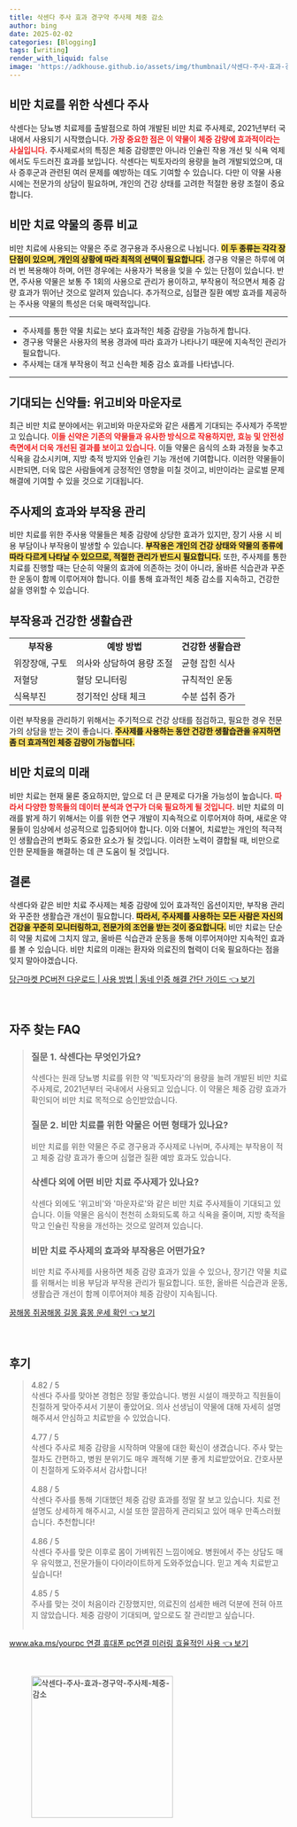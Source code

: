```yaml
---
title: 삭센다 주사 효과 경구약 주사제 체중 감소
author: bing
date: 2025-02-02
categories: [Blogging]
tags: [writing]
render_with_liquid: false
image: 'https://adkhouse.github.io/assets/img/thumbnail/삭센다-주사-효과-경구약-주사제-체중-감소.webp'
---
```



<h2 id='비만 치료를 위한 삭센다 주사'>비만 치료를 위한 삭센다 주사</h2>

<p>삭센다는 당뇨병 치료제를 출발점으로 하여 개발된 비만 치료 주사제로, 2021년부터 국내에서 사용되기 시작했습니다. <b><span style="color: #ee2323;">가장 중요한 점은 이 약물이 체중 감량에 효과적이라는 사실입니다.</span></b> 주사제로서의 특징은 체중 감량뿐만 아니라 인슐린 작용 개선 및 식욕 억제에서도 두드러진 효과를 보입니다. 삭센다는 빅토자라의 용량을 늘려 개발되었으며, 대사 증후군과 관련된 여러 문제를 예방하는 데도 기여할 수 있습니다. 다만 이 약물 사용 시에는 전문가의 상담이 필요하며, 개인의 건강 상태를 고려한 적절한 용량 조절이 중요합니다.</p>

<h2 id='비만 치료 약물의 종류 비교'>비만 치료 약물의 종류 비교</h2>

<p>비만 치료에 사용되는 약물은 주로 경구용과 주사용으로 나뉩니다. <b><span style="background-color: #ffe066;">이 두 종류는 각각 장단점이 있으며, 개인의 상황에 따라 최적의 선택이 필요합니다.</span></b> 경구용 약물은 하루에 여러 번 복용해야 하며, 어떤 경우에는 사용자가 복용을 잊을 수 있는 단점이 있습니다. 반면, 주사용 약물은 보통 주 1회의 사용으로 관리가 용이하고, 부작용이 적으면서 체중 감량 효과가 뛰어난 것으로 알려져 있습니다. 추가적으로, 심혈관 질환 예방 효과를 제공하는 주사용 약물의 특성은 더욱 매력적입니다.</p>

<hr />

<ul>
    <li>주사제를 통한 약물 치료는 보다 효과적인 체중 감량을 가능하게 합니다.</li>
    <li>경구용 약물은 사용자의 복용 경과에 따라 효과가 나타나기 때문에 지속적인 관리가 필요합니다.</li>
    <li>주사제는 대개 부작용이 적고 신속한 체중 감소 효과를 나타냅니다.</li>
</ul>

<hr />

<h2 id='기대되는 신약들: 위고비와 마운자로'>기대되는 신약들: 위고비와 마운자로</h2>

<p>최근 비만 치료 분야에서는 위고비와 마운자로와 같은 새롭게 기대되는 주사제가 주목받고 있습니다. <b><span style="color: #ee2323;">이들 신약은 기존의 약물들과 유사한 방식으로 작용하지만, 효능 및 안전성 측면에서 더욱 개선된 결과를 보이고 있습니다.</span></b> 이들 약물은 음식의 소화 과정을 늦추고 식욕을 감소시키며, 지방 축적 방지와 인슐린 기능 개선에 기여합니다. 이러한 약물들이 시판되면, 더욱 많은 사람들에게 긍정적인 영향을 미칠 것이고, 비만이라는 글로벌 문제 해결에 기여할 수 있을 것으로 기대됩니다.</p>

<h2 id='주사제의 효과와 부작용 관리'>주사제의 효과와 부작용 관리</h2>

<p>비만 치료를 위한 주사용 약물들은 체중 감량에 상당한 효과가 있지만, 장기 사용 시 비용 부담이나 부작용이 발생할 수 있습니다. <b><span style="background-color: #ffe066;">부작용은 개인의 건강 상태와 약물의 종류에 따라 다르게 나타날 수 있으므로, 적절한 관리가 반드시 필요합니다.</span></b> 또한, 주사제를 통한 치료를 진행할 때는 단순히 약물의 효과에 의존하는 것이 아니라, 올바른 식습관과 꾸준한 운동이 함께 이루어져야 합니다. 이를 통해 효과적인 체중 감소를 지속하고, 건강한 삶을 영위할 수 있습니다.</p>

<h2 id='부작용과 건강한 생활습관'>부작용과 건강한 생활습관</h2>

<table>
    <tr>
        <td style="text-align: center; height: 17px;"><b>부작용</b></td>
        <td style="text-align: center; height: 17px;"><b>예방 방법</b></td>
        <td style="text-align: center; height: 17px;"><b>건강한 생활습관</b></td>
    </tr>
    <tr>
        <td>위장장애, 구토</td>
        <td>의사와 상담하여 용량 조절</td>
        <td>균형 잡힌 식사</td>
    </tr>
    <tr>
        <td>저혈당</td>
        <td>혈당 모니터링</td>
        <td>규칙적인 운동</td>
    </tr>
    <tr>
        <td>식욕부진</td>
        <td>정기적인 상태 체크</td>
        <td>수분 섭취 증가</td>
    </tr>
</table>

<p>이런 부작용을 관리하기 위해서는 주기적으로 건강 상태를 점검하고, 필요한 경우 전문가의 상담을 받는 것이 좋습니다. <b><span style="background-color: #ffe066;">주사제를 사용하는 동안 건강한 생활습관을 유지하면 좀 더 효과적인 체중 감량이 가능합니다.</span></b></p>

<h2 id='비만 치료의 미래'>비만 치료의 미래</h2>

<p>비만 치료는 현재 물론 중요하지만, 앞으로 더 큰 문제로 다가올 가능성이 높습니다. <b><span style="color: #ee2323;">따라서 다양한 항목들의 데이터 분석과 연구가 더욱 필요하게 될 것입니다.</span></b> 비만 치료의 미래를 밝게 하기 위해서는 이를 위한 연구 개발이 지속적으로 이루어져야 하며, 새로운 약물들이 임상에서 성공적으로 입증되어야 합니다. 이와 더불어, 치료받는 개인의 적극적인 생활습관의 변화도 중요한 요소가 될 것입니다. 이러한 노력이 결합될 때, 비만으로 인한 문제들을 해결하는 데 큰 도움이 될 것입니다.</p>

<h2 id='결론'>결론</h2>

<p>삭센다와 같은 비만 치료 주사제는 체중 감량에 있어 효과적인 옵션이지만, 부작용 관리와 꾸준한 생활습관 개선이 필요합니다. <b><span style="background-color: #ffe066;">따라서, 주사제를 사용하는 모든 사람은 자신의 건강을 꾸준히 모니터링하고, 전문가의 조언을 받는 것이 중요합니다.</span></b> 비만 치료는 단순히 약물 치료에 그치지 않고, 올바른 식습관과 운동을 통해 이루어져야만 지속적인 효과를 볼 수 있습니다. 비만 치료의 미래는 환자와 의료진의 협력이 더욱 필요하다는 점을 잊지 말아야겠습니다.</p>


<p><a class="click-button" title="당근마켓 PC버전 다운로드 | 사용 방법 | 동네 인증 해결 간단 가이드" href="https://adkhouse.github.io/posts/%EB%8B%B9%EA%B7%BC%EB%A7%88%EC%BC%93-PC%EB%B2%84%EC%A0%84-%EB%8B%A4%EC%9A%B4%EB%A1%9C%EB%93%9C-%EC%82%AC%EC%9A%A9-%EB%B0%A9%EB%B2%95-%EB%8F%99%EB%84%A4-%EC%9D%B8%EC%A6%9D-%ED%95%B4%EA%B2%B0-%EA%B0%84%EB%8B%A8-%EA%B0%80%EC%9D%B4%EB%93%9C/" rel="dofollow">당근마켓 PC버전 다운로드 | 사용 방법 | 동네 인증 해결 간단 가이드 👈 보기</a></p><br>
<h2 id='자주_찾는_FAQ'>자주 찾는 FAQ</h2>
<div itemscope="" itemtype="https://schema.org/FAQPage"> 
<blockquote> 
<div itemscope="" itemprop="mainEntity" itemtype="https://schema.org/Question"> 
<h3 itemprop="name">질문 1. 삭센다는 무엇인가요? </h3> 
<div itemscope="" itemprop="acceptedAnswer" itemtype="https://schema.org/Answer"> 
<span itemprop="text"> 
<p>삭센다는 원래 당뇨병 치료를 위한 약 '빅토자라'의 용량을 늘려 개발된 비만 치료 주사제로, 2021년부터 국내에서 사용되고 있습니다. 이 약물은 체중 감량 효과가 확인되어 비만 치료 목적으로 승인받았습니다.</p> 
</span> 
</div> 
</div> 

<div itemscope="" itemprop="mainEntity" itemtype="https://schema.org/Question"> 
<h3 itemprop="name">질문 2. 비만 치료를 위한 약물은 어떤 형태가 있나요? </h3> 
<div itemscope="" itemprop="acceptedAnswer" itemtype="https://schema.org/Answer"> 
<span itemprop="text"> 
<p>비만 치료를 위한 약물은 주로 경구용과 주사제로 나뉘며, 주사제는 부작용이 적고 체중 감량 효과가 좋으며 심혈관 질환 예방 효과도 있습니다.</p> 
</span> 
</div> 
</div> 

<div itemscope="" itemprop="mainEntity" itemtype="https://schema.org/Question"> 
<h3 itemprop="name">삭센다 외에 어떤 비만 치료 주사제가 있나요? </h3> 
<div itemscope="" itemprop="acceptedAnswer" itemtype="https://schema.org/Answer"> 
<span itemprop="text"> 
<p>삭센다 외에도 '위고비'와 '마운자로'와 같은 비만 치료 주사제들이 기대되고 있습니다. 이들 약물은 음식이 천천히 소화되도록 하고 식욕을 줄이며, 지방 축적을 막고 인슐린 작용을 개선하는 것으로 알려져 있습니다.</p> 
</span> 
</div> 
</div> 

<div itemscope="" itemprop="mainEntity" itemtype="https://schema.org/Question"> 
<h3 itemprop="name">비만 치료 주사제의 효과와 부작용은 어떤가요? </h3> 
<div itemscope="" itemprop="acceptedAnswer" itemtype="https://schema.org/Answer"> 
<span itemprop="text"> 
<p>비만 치료 주사제를 사용하면 체중 감량 효과가 있을 수 있으나, 장기간 약물 치료를 위해서는 비용 부담과 부작용 관리가 필요합니다. 또한, 올바른 식습관과 운동, 생활습관 개선이 함께 이루어져야 체중 감량이 지속됩니다.</p> 
</span> 
</div> 
</div> 

</blockquote> 
</div>
<p><a class="click-button" title="꿈해몽 쥐꿈해몽 길몽 흉몽 운세 확인" href="https://adkhouse.github.io/posts/%EA%BF%88%ED%95%B4%EB%AA%BD-%EC%A5%90%EA%BF%88%ED%95%B4%EB%AA%BD-%EA%B8%B8%EB%AA%BD-%ED%9D%89%EB%AA%BD-%EC%9A%B4%EC%84%B8-%ED%99%95%EC%9D%B8/" rel="dofollow">꿈해몽 쥐꿈해몽 길몽 흉몽 운세 확인 👈 보기</a></p><br>
<h2 id='후기'>후기</h2>
<div itemscope itemtype="https://schema.org/Product">
  <blockquote>
  <div itemprop="review" itemscope itemtype="https://schema.org/Review">
      <div itemprop="reviewRating" itemscope itemtype="https://schema.org/Rating"> <span itemprop="ratingValue">4.82</span> / <span itemprop="bestRating">5</span> </div>
      <span itemprop="reviewBody">삭센다 주사를 맞아본 경험은 정말 좋았습니다. 병원 시설이 깨끗하고 직원들이 친절하게 맞아주셔서 기분이 좋았어요. 의사 선생님이 약물에 대해 자세히 설명해주셔서 안심하고 치료받을 수 있었습니다.</span>
  </div>
  <br>
  <div itemprop="review" itemscope itemtype="https://schema.org/Review">
      <div itemprop="reviewRating" itemscope itemtype="https://schema.org/Rating"> <span itemprop="ratingValue">4.77</span> / <span itemprop="bestRating">5</span> </div>
      <span itemprop="reviewBody">삭센다 주사로 체중 감량을 시작하며 약물에 대한 확신이 생겼습니다. 주사 맞는 절차도 간편하고, 병원 분위기도 매우 쾌적해 기분 좋게 치료받았어요. 간호사분이 친절하게 도와주셔서 감사합니다!</span>
  </div>
  <br>
  <div itemprop="review" itemscope itemtype="https://schema.org/Review">
      <div itemprop="reviewRating" itemscope itemtype="https://schema.org/Rating"> <span itemprop="ratingValue">4.88</span> / <span itemprop="bestRating">5</span> </div>
      <span itemprop="reviewBody">삭센다 주사를 통해 기대했던 체중 감량 효과를 정말 잘 보고 있습니다. 치료 전 설명도 상세하게 해주시고, 시설 또한 깔끔하게 관리되고 있어 매우 만족스러웠습니다. 추천합니다!</span>
  </div>
  <br>
  <div itemprop="review" itemscope itemtype="https://schema.org/Review">
      <div itemprop="reviewRating" itemscope itemtype="https://schema.org/Rating"> <span itemprop="ratingValue">4.86</span> / <span itemprop="bestRating">5</span> </div>
      <span itemprop="reviewBody">삭센다 주사를 맞은 이후로 몸이 가벼워진 느낌이에요. 병원에서 주는 상담도 매우 유익했고, 전문가들이 다이라이트하게 도와주었습니다. 믿고 계속 치료받고 싶습니다!</span>
  </div>
  <br>
  <div itemprop="review" itemscope itemtype="https://schema.org/Review">
      <div itemprop="reviewRating" itemscope itemtype="https://schema.org/Rating"> <span itemprop="ratingValue">4.85</span> / <span itemprop="bestRating">5</span> </div>
      <span itemprop="reviewBody">주사를 맞는 것이 처음이라 긴장했지만, 의료진의 섬세한 배려 덕분에 전혀 아프지 않았습니다. 체중 감량이 기대되며, 앞으로도 잘 관리받고 싶습니다.</span>
  </div>
  <br>
  </blockquote>
</div>
<p><a class="click-button" title="www.aka.ms/yourpc 연결 휴대폰 pc연결 미러링 효율적인 사용" href="https://adkhouse.github.io/posts/www.aka.msyourpc-%EC%97%B0%EA%B2%B0-%ED%9C%B4%EB%8C%80%ED%8F%B0-pc%EC%97%B0%EA%B2%B0-%EB%AF%B8%EB%9F%AC%EB%A7%81-%ED%9A%A8%EC%9C%A8%EC%A0%81%EC%9D%B8-%EC%82%AC%EC%9A%A9/" rel="dofollow">www.aka.ms/yourpc 연결 휴대폰 pc연결 미러링 효율적인 사용 👈 보기</a></p><br>
<figure class="image"><img src="https://adkhouse.github.io/assets/img/thumbnail/삭센다-주사-효과-경구약-주사제-체중-감소.webp" alt="삭센다-주사-효과-경구약-주사제-체중-감소" width="256" height="256"></figure>